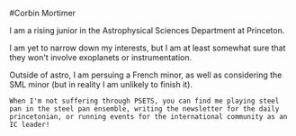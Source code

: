 #Corbin Mortimer

I am a rising junior in the Astrophysical Sciences Department at Princeton. 

I am yet to narrow down my interests, but I am at least somewhat sure that they won't involve exoplanets or instrumentation.

Outside of astro, I am persuing a French minor, as well as considering the SML minor (but in reality I am unlikely to finish it).

```{note}
When I'm not suffering through PSETS, you can find me playing steel pan in the steel pan ensemble, writing the newsletter for the daily princetonian, or running events for the international community as an IC leader!
```
